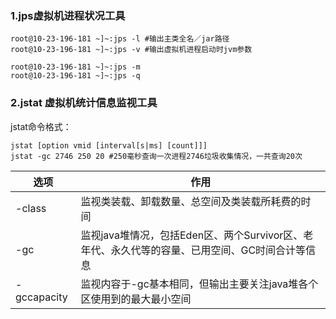 ### 1.jps虚拟机进程状况工具

```
root@10-23-196-181 ~]~:jps -l #输出主类全名／jar路径
root@10-23-196-181 ~]~:jps -v #输出虚拟机进程启动时jvm参数

root@10-23-196-181 ~]~:jps -m
root@10-23-196-181 ~]~:jps -q
```
### 2.jstat 虚拟机统计信息监视工具

jstat命令格式：


```
jstat [option vmid [interval[s|ms] [count]]]
jstat -gc 2746 250 20 #250毫秒查询一次进程2746垃圾收集情况，一共查询20次
```


选项 | 作用
---|---
-class  | 监视类装载、卸载数量、总空间及类装载所耗费的时间
-gc | 监视java堆情况，包括Eden区、两个Survivor区、老年代、永久代等的容量、已用空间、GC时间合计等信息
-gccapacity | 监视内容于-gc基本相同，但输出主要关注java堆各个区使用到的最大最小空间



